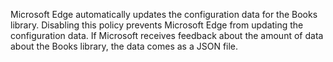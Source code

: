 Microsoft Edge automatically updates the configuration data for the Books library. Disabling this policy prevents Microsoft Edge from updating the configuration data. If Microsoft receives feedback about the amount of data about the Books library, the data comes as a JSON file.